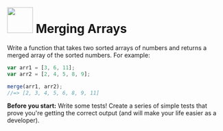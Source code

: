 # <img src="https://cloud.githubusercontent.com/assets/7833470/10423298/ea833a68-7079-11e5-84f8-0a925ab96893.png" width="60"> Merging Arrays

Write a function that takes two sorted arrays of numbers and returns a merged array of the sorted numbers. For example:

```js
var arr1 = [3, 6, 11];
var arr2 = [2, 4, 5, 8, 9];

merge(arr1, arr2);
//=> [2, 3, 4, 5, 6, 8, 9, 11]
```

**Before you start:** Write some tests! Create a series of simple tests that prove you're getting the correct output (and will make your life easier as a developer).
